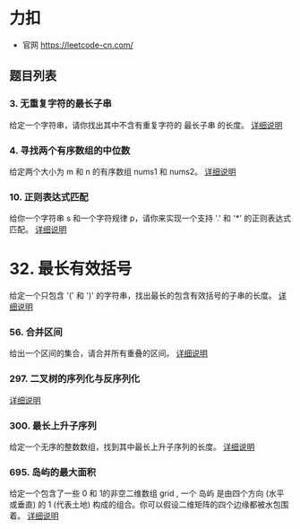 # 力扣

- 官网
https://leetcode-cn.com/

## 题目列表

### 3. 无重复字符的最长子串

给定一个字符串，请你找出其中不含有重复字符的 最长子串 的长度。
[详细说明](./longest_substring_without_repeating_characters/Readme.md)

### 4. 寻找两个有序数组的中位数
给定两个大小为 m 和 n 的有序数组 nums1 和 nums2。
[详细说明](./median_of_two_sorted_arrays/Readme.md)



### 10. 正则表达式匹配
给你一个字符串 s 和一个字符规律 p，请你来实现一个支持 '.' 和 '*' 的正则表达式匹配。
[详细说明](./regular_expression_matching/Readme.md)


# 32. 最长有效括号

给定一个只包含 '(' 和 ')' 的字符串，找出最长的包含有效括号的子串的长度。
[详细说明](./longest_valid_parentheses/Readme.md)

### 56. 合并区间
给出一个区间的集合，请合并所有重叠的区间。
[详细说明](./merge_interval/Readme.md)


### 297. 二叉树的序列化与反序列化

[详细说明](./tree/serialize_and_deserialize_binary_tree/Readme.md)


### 300. 最长上升子序列

给定一个无序的整数数组，找到其中最长上升子序列的长度。
[详细说明](./longest_increasing_subsequence/Readme.md)

### 695. 岛屿的最大面积
给定一个包含了一些 0 和 1的非空二维数组 grid , 一个 岛屿 是由四个方向 (水平或垂直) 的 1 (代表土地) 构成的组合。你可以假设二维矩阵的四个边缘都被水包围着。
[详细说明](./max_area_of_island/Readme.md)

